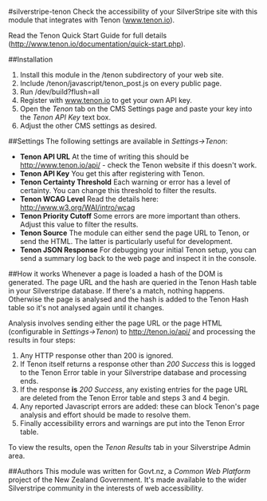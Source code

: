 #silverstripe-tenon
Check the accessibility of your SilverStripe site with this module that integrates with Tenon (www.tenon.io).

Read the Tenon Quick Start Guide for full details (http://www.tenon.io/documentation/quick-start.php).

##Installation
1. Install this module in the /tenon subdirectory of your web site.
2. Include /tenon/javascript/tenon_post.js on every public page.
3. Run /dev/build?flush=all
4. Register with www.tenon.io to get your own API key.
5. Open the *Tenon* tab on the CMS Settings page and paste your key into the *Tenon API Key* text box.
6. Adjust the other CMS settings as desired.

##Settings
The following settings are available in *Settings->Tenon*:
+ **Tenon API URL** At the time of writing this should be http://www.tenon.io/api/ - check the Tenon website if this doesn't work.
+ **Tenon API Key** You get this after registering with Tenon.
+ **Tenon Certainty Threshold** Each warning or error has a level of certainty. You can change this threshold to filter the results.
+ **Tenon WCAG Level** Read the details here: http://www.w3.org/WAI/intro/wcag
+ **Tenon Priority Cutoff** Some errors are more important than others. Adjust this value to filter the results.
+ **Tenon Source** The module can either send the page URL to Tenon, or send the HTML. The latter is particularly useful for development.
+ **Tenon JSON Response** For debugging your initial Tenon setup, you can send a summary log back to the web page and inspect it in the console.

##How it works
Whenever a page is loaded a hash of the DOM is generated. The page URL and the hash are queried in the Tenon Hash table in your Silverstripe database. 
If there's a match, nothing happens. Otherwise the page is analysed and the hash is added to the Tenon Hash table so it's not analysed again until it changes.
 
Analysis involves sending either the page URL or the page HTML (configurable in *Settings->Tenon*) to http://tenon.io/api/ and processing the results in four steps:

1. Any HTTP response other than 200 is ignored.
2. If Tenon itself returns a response other than *200 Success* this is logged to the Tenon Error table in your Silverstripe database and processing ends.
3. If the response **is** *200 Success*, any existing entries for the page URL are deleted from the Tenon Error table and steps 3 and 4 begin.
4. Any reported Javascript errors are added: these can block Tenon's page analysis and effort should be made to resolve them.
5. Finally accessibility errors and warnings are put into the Tenon Error table.

To view the results, open the *Tenon Results* tab in your Silverstripe Admin area.

##Authors
This module was written for Govt.nz, a *Common Web Platform* project of the New Zealand Government. 
It's made available to the wider Silverstripe community in the interests of web accessibility.


